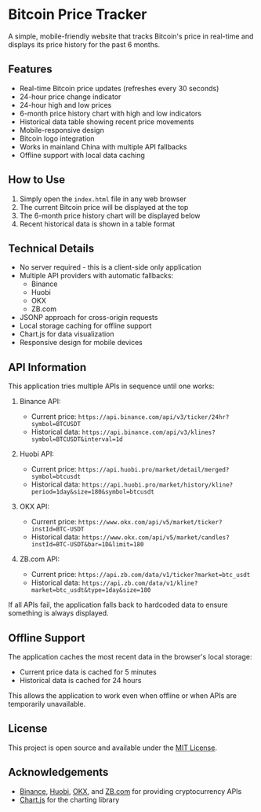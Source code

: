 # Bitcoin Price Tracker

A simple, mobile-friendly website that tracks Bitcoin's price in real-time and displays its price history for the past 6 months.

## Features

- Real-time Bitcoin price updates (refreshes every 30 seconds)
- 24-hour price change indicator
- 24-hour high and low prices
- 6-month price history chart with high and low indicators
- Historical data table showing recent price movements
- Mobile-responsive design
- Bitcoin logo integration
- Works in mainland China with multiple API fallbacks
- Offline support with local data caching

## How to Use

1. Simply open the `index.html` file in any web browser
2. The current Bitcoin price will be displayed at the top
3. The 6-month price history chart will be displayed below
4. Recent historical data is shown in a table format

## Technical Details

- No server required - this is a client-side only application
- Multiple API providers with automatic fallbacks:
  - Binance
  - Huobi
  - OKX
  - ZB.com
- JSONP approach for cross-origin requests
- Local storage caching for offline support
- Chart.js for data visualization
- Responsive design for mobile devices

## API Information

This application tries multiple APIs in sequence until one works:

1. Binance API:
   - Current price: `https://api.binance.com/api/v3/ticker/24hr?symbol=BTCUSDT`
   - Historical data: `https://api.binance.com/api/v3/klines?symbol=BTCUSDT&interval=1d`

2. Huobi API:
   - Current price: `https://api.huobi.pro/market/detail/merged?symbol=btcusdt`
   - Historical data: `https://api.huobi.pro/market/history/kline?period=1day&size=180&symbol=btcusdt`

3. OKX API:
   - Current price: `https://www.okx.com/api/v5/market/ticker?instId=BTC-USDT`
   - Historical data: `https://www.okx.com/api/v5/market/candles?instId=BTC-USDT&bar=1D&limit=180`

4. ZB.com API:
   - Current price: `https://api.zb.com/data/v1/ticker?market=btc_usdt`
   - Historical data: `https://api.zb.com/data/v1/kline?market=btc_usdt&type=1day&size=180`

If all APIs fail, the application falls back to hardcoded data to ensure something is always displayed.

## Offline Support

The application caches the most recent data in the browser's local storage:
- Current price data is cached for 5 minutes
- Historical data is cached for 24 hours

This allows the application to work even when offline or when APIs are temporarily unavailable.

## License

This project is open source and available under the [MIT License](LICENSE).

## Acknowledgements

- [Binance](https://www.binance.com/), [Huobi](https://www.huobi.com/), [OKX](https://www.okx.com/), and [ZB.com](https://www.zb.com/) for providing cryptocurrency APIs
- [Chart.js](https://www.chartjs.org/) for the charting library
